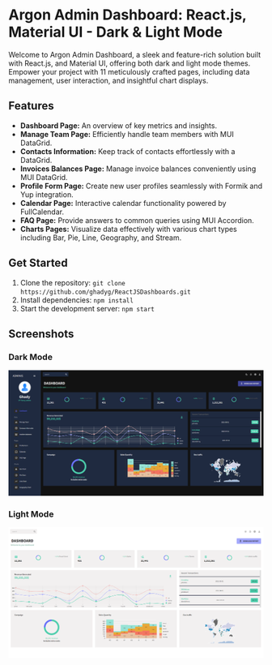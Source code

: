 # Argon Admin Dashboard: React.js, Material UI - Dark & Light Mode

Welcome to Argon Admin Dashboard, a sleek and feature-rich solution built with React.js, and Material UI, offering both dark and light mode themes. Empower your project with 11 meticulously crafted pages, including data management, user interaction, and insightful chart displays.

## Features

- **Dashboard Page:** An overview of key metrics and insights.
- **Manage Team Page:** Efficiently handle team members with MUI DataGrid.
- **Contacts Information:** Keep track of contacts effortlessly with a DataGrid.
- **Invoices Balances Page:** Manage invoice balances conveniently using MUI DataGrid.
- **Profile Form Page:** Create new user profiles seamlessly with Formik and Yup integration.
- **Calendar Page:** Interactive calendar functionality powered by FullCalendar.
- **FAQ Page:** Provide answers to common queries using MUI Accordion.
- **Charts Pages:** Visualize data effectively with various chart types including Bar, Pie, Line, Geography, and Stream.

## Get Started

1. Clone the repository: `git clone https://github.com/ghadyg/ReactJSDashboards.git`
2. Install dependencies: `npm install`
3. Start the development server: `npm start`

## Screenshots

### Dark Mode

![Dark Mode](https://github.com/ghadyg/ReactJSDashboards/blob/main/dark-mode.png)

### Light Mode

![Light Mode](https://github.com/ghadyg/ReactJSDashboards/blob/main/white-mode.png)
